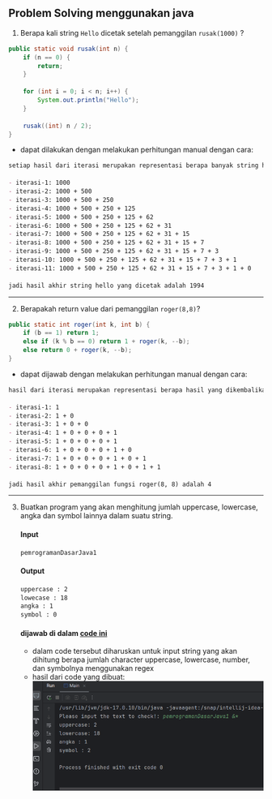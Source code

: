 ## Problem Solving menggunakan java

1. Berapa kali string `Hello` dicetak setelah pemanggilan `rusak(1000)` ?

```java
public static void rusak(int n) {
    if (n == 0) {
        return;
    }

    for (int i = 0; i < n; i++) {
        System.out.println("Hello");
    }

    rusak((int) n / 2);
}
```

- dapat dilakukan dengan melakukan perhitungan manual dengan cara:

```markdown
setiap hasil dari iterasi merupakan representasi berapa banyak string hello dicetak

- iterasi-1: 1000
- iterasi-2: 1000 + 500
- iterasi-3: 1000 + 500 + 250
- iterasi-4: 1000 + 500 + 250 + 125
- iterasi-5: 1000 + 500 + 250 + 125 + 62
- iterasi-6: 1000 + 500 + 250 + 125 + 62 + 31
- iterasi-7: 1000 + 500 + 250 + 125 + 62 + 31 + 15
- iterasi-8: 1000 + 500 + 250 + 125 + 62 + 31 + 15 + 7
- iterasi-9: 1000 + 500 + 250 + 125 + 62 + 31 + 15 + 7 + 3
- iterasi-10: 1000 + 500 + 250 + 125 + 62 + 31 + 15 + 7 + 3 + 1
- iterasi-11: 1000 + 500 + 250 + 125 + 62 + 31 + 15 + 7 + 3 + 1 + 0

jadi hasil akhir string hello yang dicetak adalah 1994
```

---

2. Berapakah return value dari pemanggilan `roger(8,8)`?

```java
public static int roger(int k, int b) {
    if (b == 1) return 1;
    else if (k % b == 0) return 1 + roger(k, --b);
    else return 0 + roger(k, --b);
}
```

- dapat dijawab dengan melakukan perhitungan manual dengan cara:

```markdown
hasil dari iterasi merupakan representasi berapa hasil yang dikembalikan oleh fungsi

- iterasi-1: 1
- iterasi-2: 1 + 0
- iterasi-3: 1 + 0 + 0
- iterasi-4: 1 + 0 + 0 + 0 + 1
- iterasi-5: 1 + 0 + 0 + 0 + 1
- iterasi-6: 1 + 0 + 0 + 0 + 1 + 0
- iterasi-7: 1 + 0 + 0 + 0 + 1 + 0 + 1
- iterasi-8: 1 + 0 + 0 + 0 + 1 + 0 + 1 + 1

jadi hasil akhir pemanggilan fungsi roger(8, 8) adalah 4
```

---

3. Buatkan program yang akan menghitung jumlah uppercase, lowercase, angka dan symbol lainnya dalam suatu string.

   #### Input

    ```bash
    pemrogramanDasarJava1
    ```

   #### Output

    ```bash
    uppercase : 2
    lowecase : 18
    angka : 1
    symbol : 0
    ```

    #### dijawab di dalam [code ini](src/IdentifierCount.java)
   - dalam code tersebut diharuskan untuk input string yang akan dihitung berapa jumlah character uppercase, lowercase, number, dan symbolnya menggunakan regex
   - hasil dari code yang dibuat:
   ![hasil output](/Screenshot%20from%202024-06-13%2013-43-18.png)